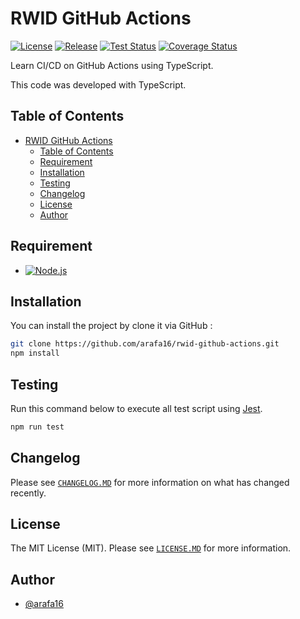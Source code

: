 # RWID GitHub Actions

[![License](https://badgen.net/github/license/arafa16/rwid-github-actions "License")](LICENSE.md)
[![Release](https://badgen.net/github/release/arafa16/rwid-github-actions "Release")](https://github.com/arafa16/rwid-github-actions/releases)
[![Test Status](https://github.com/arafa16/rwid-github-actions/actions/workflows/main.yml/badge.svg "Test Status")](https://github.com/arafa16/rwid-github-actions/actions/workflows/main.yml)
[![Coverage Status](https://codecov.io/github/arafa16/rwid-github-actions/graph/badge.svg?token=IG5MQONGO8 "Coverage Status")](https://codecov.io/github/arafa16/rwid-github-actions)

Learn CI/CD on GitHub Actions using TypeScript.

This code was developed with TypeScript.

## Table of Contents

- [RWID GitHub Actions](#rwid-github-actions)
  - [Table of Contents](#table-of-contents)
  - [Requirement](#requirement)
  - [Installation](#installation)
  - [Testing](#testing)
  - [Changelog](#changelog)
  - [License](#license)
  - [Author](#author)

## Requirement

- [![Node.js](https://img.shields.io/badge/Node.js%20^22.11.0-43853D?logo=node.js&logoColor=white "Node.js")](https://nodejs.org)

## Installation

You can install the project by clone it via GitHub :

```bash
git clone https://github.com/arafa16/rwid-github-actions.git
npm install
```

## Testing

Run this command below to execute all test script using [Jest](https://jestjs.io).

```bash
npm run test
```

## Changelog

Please see [`CHANGELOG.MD`](CHANGELOG.md) for more information on what has changed recently.

## License

The MIT License (MIT). Please see [`LICENSE.MD`](LICENSE.md) for more information.

## Author

- [@arafa16](https://github.com/arafa16)
